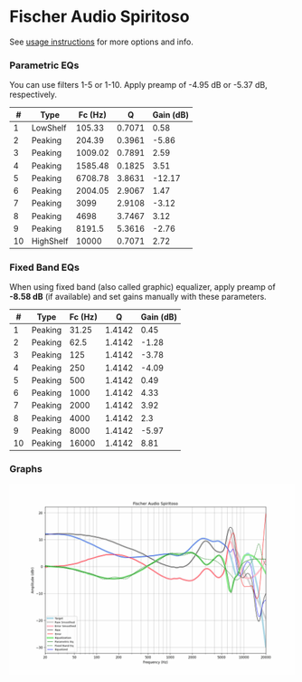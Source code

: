 # Fischer Audio Spiritoso
See [usage instructions](https://github.com/jaakkopasanen/AutoEq#usage) for more options and info.

### Parametric EQs
You can use filters 1-5 or 1-10. Apply preamp of -4.95 dB or -5.37 dB, respectively.

|   # | Type      |   Fc (Hz) |      Q |   Gain (dB) |
|-----|-----------|-----------|--------|-------------|
|   1 | LowShelf  |    105.33 | 0.7071 |        0.58 |
|   2 | Peaking   |    204.39 | 0.3961 |       -5.86 |
|   3 | Peaking   |   1009.02 | 0.7891 |        2.59 |
|   4 | Peaking   |   1585.48 | 0.1825 |        3.51 |
|   5 | Peaking   |   6708.78 | 3.8631 |      -12.17 |
|   6 | Peaking   |   2004.05 | 2.9067 |        1.47 |
|   7 | Peaking   |   3099    | 2.9108 |       -3.12 |
|   8 | Peaking   |   4698    | 3.7467 |        3.12 |
|   9 | Peaking   |   8191.5  | 5.3616 |       -2.76 |
|  10 | HighShelf |  10000    | 0.7071 |        2.72 |

### Fixed Band EQs
When using fixed band (also called graphic) equalizer, apply preamp of **-8.58 dB** (if available) and set gains manually with these parameters.

|   # | Type    |   Fc (Hz) |      Q |   Gain (dB) |
|-----|---------|-----------|--------|-------------|
|   1 | Peaking |     31.25 | 1.4142 |        0.45 |
|   2 | Peaking |     62.5  | 1.4142 |       -1.28 |
|   3 | Peaking |    125    | 1.4142 |       -3.78 |
|   4 | Peaking |    250    | 1.4142 |       -4.09 |
|   5 | Peaking |    500    | 1.4142 |        0.49 |
|   6 | Peaking |   1000    | 1.4142 |        4.33 |
|   7 | Peaking |   2000    | 1.4142 |        3.92 |
|   8 | Peaking |   4000    | 1.4142 |        2.3  |
|   9 | Peaking |   8000    | 1.4142 |       -5.97 |
|  10 | Peaking |  16000    | 1.4142 |        8.81 |

### Graphs
![](./Fischer%20Audio%20Spiritoso.png)

